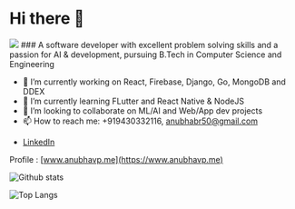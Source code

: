 #  Hi there 👋
<img src="https://komarev.com/ghpvc/?username=codebotx">
###  A software developer with excellent problem solving skills and a passion for AI & development, pursuing B.Tech in Computer Science and Engineering

- 🔭 I’m currently working on React, Firebase, Django, Go, MongoDB and DDEX
- 🌱 I’m currently learning FLutter and React Native & NodeJS
- 👯 I’m looking to collaborate on ML/AI and Web/App dev projects
- 📫 How to reach me: +919430332116, anubhabr50@gmail.com
* [LinkedIn](https://www.linkedin.com/in/anubhabpatnaik0530/) 

Profile : [www.anubhavp.me](https://www.anubhavp.me)

![Github stats](https://github-readme-stats.vercel.app/api?username=codebotx&layout=compact&hide=html&theme=graywhite)

![Top Langs](https://github-readme-stats.vercel.app/api/top-langs/?username=codebotx&layout=compact&theme=graywhite)
